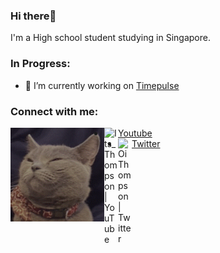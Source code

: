 ### Hi there👋

I'm a High school student studying in Singapore.

### In Progress:

-   🔭 I’m currently working on [Timepulse](https://github.com/itsthompson/timepulse)

### Connect with me:

<a href="https://github.com/ItsThompson"><img align="left" width="150" height="150" src="https://github.com/ItsThompson/ItsThompson/blob/master/Profile%20Picture%20GIF.gif" class="rounded-circle"></a>

-   [<img align="left" alt="Its_Thompson | YouTube" width="22px" src="https://cdn.jsdelivr.net/npm/simple-icons@v3/icons/youtube.svg" />](https://www.youtube.com/channel/uclekptq5i2yugm9u2tgp4xw) [Youtube](https://www.youtube.com/channel/uclekptq5i2yugm9u2tgp4xw)
-   [<img align="left" alt="OiThompson | Twitter" width="22px" src="https://cdn.jsdelivr.net/npm/simple-icons@v3/icons/twitter.svg" />](https://twitter.com/oithompson) [Twitter](https://twitter.com/oithompson)
